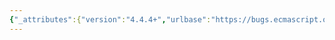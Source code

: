 ```yaml
---
{"_attributes":{"version":"4.4.4+","urlbase":"https://bugs.ecmascript.org/","maintainer":"dherman@mozilla.com"},"bug":{"bug_id":1392,"creation_ts":"2013-03-22 21:43:00 -0700","short_desc":"Table 11: missing entries for %ArrayBuffer%, %DataViewPrototype%","delta_ts":"2013-05-14 18:14:19 -0700","product":"Draft for 6th Edition","component":"editorial issue","version":"Rev 14: March 8, 2013 Draft","rep_platform":"All","op_sys":"All","bug_status":"RESOLVED","resolution":"FIXED","priority":"Normal","bug_severity":"normal","everconfirmed":true,"reporter":{"uid":"jmdyck","name":"Michael Dyck"},"assigned_to":{"uid":"allen","name":"Allen Wirfs-Brock"},"long_desc":[{"commentid":3548,"comment_count":0,"who":{"uid":"jmdyck","name":"Michael Dyck"},"bug_when":"2013-03-22 21:43:42 -0700","thetext":"In 8.1.6.4, Table 11 is missing entries for:\n\n%ArrayBuffer%\n    (referenced in 15.13.6.1.{1,3})\n\n%DataViewPrototype%\n    (i.e., the initial value of DataView.prototype,\n     referenced in 15.13.7.{2,3}.1)"},{"commentid":3569,"comment_count":1,"who":{"uid":"allen","name":"Allen Wirfs-Brock"},"bug_when":"2013-04-04 17:46:30 -0700","thetext":"fixed in rev 15 editor's draft"},{"commentid":4001,"comment_count":2,"who":{"uid":"allen","name":"Allen Wirfs-Brock"},"bug_when":"2013-05-14 18:14:19 -0700","thetext":"resolved in rev 15, May 14, 2013 draft"}]}}
---
```

